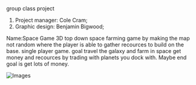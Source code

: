  #
group class project 


1. Project manager: Cole Cram;
2. Graphic design: Benjamin Bigwood;

Name:Space Game
3D top down space farming game by making the map not random where the player is able to gather recources to build on the base.
single player game.
goal travel the galaxy and farm in space get money and recources by trading with planets you dock with.
Maybe end goal is get lots of money.


![Images](<img width="515" alt="Screenshot 2024-02-14 at 8 31 07 AM" src="https://github.com/BenjaminBigwood/Group-class-project/assets/143056232/86974163-aaa1-4f29-b019-641536cc3573">
)
